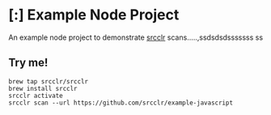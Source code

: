 # [:] Example Node Project

An example node project to demonstrate [srcclr](https://www.srsscclr.com) scans.....,ssdsdsdsssssss
ss
## Try me!

```
brew tap srcclr/srcclr
brew install srcclr
srcclr activate
srcclr scan --url https://github.com/srcclr/example-javascript
```

